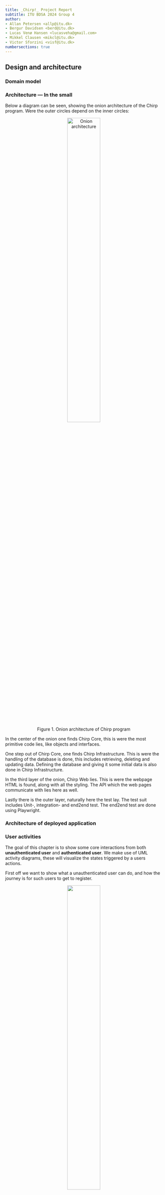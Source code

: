 ```yaml
---
title: _Chirp!_ Project Report
subtitle: ITU BDSA 2024 Group 4
author:
- Allan Petersen <allp@itu.dk>
- Bergur Davidsen <berd@itu.dk>
- Lucas Venø Hansen <lucasveha@gmail.com>
- Mikkel Clausen <mikcl@itu.dk>
- Victor Sforzini <visf@itu.dk>
numbersections: true
---
```



## Design and architecture

### Domain model

### Architecture — In the small

Below a diagram can be seen, showing the onion architecture of the Chirp program. Were the outer circles depend on the inner circles:

<figure style="text-align: center;">
    <img alt="Onion architecture" src="images/Architecture — In the small.drawio.png" width=50%>
    <figcaption>Figure 1. Onion architecture of Chirp program</figcaption>
</figure>

In the center of the onion one finds Chirp Core, this is were the most primitive code lies, like objects and interfaces.

One step out of Chirp Core, one finds Chirp Infrastructure. This is were the handling of the database is done, this includes retrieving, deleting and updating data. Defining the database and giving it some initial data is also done in Chirp Infrastructure.

In the third layer of the onion, Chirp Web lies. This is were the webpage HTML is found, along with all the styling. The API which the web pages communicate with lies here as well.

Lastly there is the outer layer, naturally here the test lay. The test suit includes Unit-, integration- and end2end test. The end2end test are done using Playwright.

### Architecture of deployed application

### User activities

The goal of this chapter is to show some core interactions from both **unauthenticated user** and **authenticated user**. We make use of UML activity diagrams, these will visualize the states triggered by a users actions.

First off we want to show what a unauthenticated user can do, and how the journey is for such users to get to register.
<figure style="text-align: center;">
    <img src="images/chirpUserActRegister.png" width=50%/>
    <figcaption>Figure 2. unauthenticated user journey and register</figcaption>
</figure>

This diagram show that a user can authenticate with both Email, and GitHub. Also if you like a cheep from a user on the public timeline. It will simply not like it, but instead put you on the register page. Registering this way will give the same result as just navigating to the register page using the navigation bar.

When you are authenticated / logged in, we have 4 primary action a user can do, repectively: Cheep, Like, Follow and Delete the account from the Chirp service.

The process of cheeping is show in this diagram:

<figure style="text-align: center;">
    <img src="images/chirpUserActCheep.png" width=50%/>
    <figcaption>Figure 3. Cheeping journey and validation of cheep</figcaption>
</figure>

A cheep is valid if its length, as show in the diagram, is between 0 and up to and including 160 characters. If you were to click the Share button, with and empty text field, a warning will pop up. A warning pop up wont explicitly be shown to the user for cheeps longer that 160 characters, we simply show the length counter on screen, and dont allow for more characters, in both front- and backend.

The users also need to like cheeps, for that action we have this diagram:

<figure style="text-align: center;">
    <img src="images/chirpUserActLike.png" width=50%/>
    <figcaption>Figure 4. Liking cheeps</figcaption>
</figure>

The 'heart' button we have besides each cheep is essentially a toggle for likes on the given cheep. And as showed in the diagram, each user can only like any given cheep once. It is important to note, as of now the liking of a cheep will result in the page redirecting you to the root page (page 1), even though you might be on for instance page 6. This is an obvious room for improvement and is currently a task in the project board.

Next up we want to show the journey of a user following another user.
<figure style="text-align: center;">
    <img src="images/chirpUserActFollow.png" width=50%/>
    <figcaption>Figure 5. Following users</figcaption>
</figure>

The flow of following a user, is close to the same as liking cheeps, as both are 'toggles'. The only difference is that we decided to show the newly followed users profile after the follow action. Which eleminates the issue we are having with liking cheeps far down on the public timeline, and wanting to scroll beyond that point afterwards. This does then create the issue with wanting to continue scrolling after following.
But this navigate to the private timeline of the newly followed user, is a conscious decision.

Lastly it is important for us to show how the user can delete and see the data we have gathered.

<figure style="text-align: center;">
    <img src="images/chirpUserActDelete.png" width=50%/>
    <figcaption>Figure 6. Deleting the user and download data</figcaption>
</figure>

The linear diagram is pretty much self explanatory, but we feel it's important to show either way, since this is last key feature for a user to experience.

The diagrams provide a clear overview of user journeys, including registering, posting a cheep, liking cheeps, following other users, and deleting an account. Additionally we have highlighted some areas for improvements.

### Sequence of functionality/calls trough _Chirp!_

## Process

### Build, test, release, and deployment

![Build and test flow](images/build_test_action_flow.drawio.png){ width=50% }

some text

![Playwright test flow](images/Playwright_test_flow.drawio.png){ height=25% }

some text

![Deployment flow](images/deploy_action%20_flow.drawio.png){ height=25% }

some text

![Release flow](images/release_flow.drawio.png){ height=25% }

some text

### Team work

### How to make _Chirp!_ work locally

### How to run test suite locally

## Ethics

### License

### LLMs, ChatGPT, CoPilot, and others

In the development of our project we used ChatGPT, and when we did so, we made sure to add ChatGPT as a co-author in our git commit message like so:

`ChatGPT <>`

ChatGPT was very helpful when used to create simple code parts and debug some.
On the other hand the ChatGPT was not helpful with complex code questions. Therefore we ended up finding it mostly useful for us to understand parts of the code and guide us on where to start on complex tasks.

However we also experienced some negatives when using ChatGPT. It could sometimes go in a spiral, in cases like this we would look at the slides and on the web for help.
We also gave Gemini some use sometimes when ChatGPT was not helpful, we did however never use any of the provided code, so it never got to be a co-author.

For the most part the use of LLMs sped up our development, however some times the were send into a spiral and hallucinated, which sometimes could confuse us more.
So we experienced the limitations of LLMs and got to learn more on know how to use them more efficiently.
